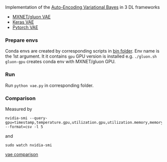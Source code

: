Implementation of the [Auto-Encoding Variational Bayes](https://arxiv.org/abs/1312.6114) in 3 DL frameworks

   * [MXNET/gluon VAE](https://gluon.mxnet.io/chapter13_unsupervised-learning/vae-gluon.html)
   * [Keras VAE](https://github.com/keras-team/keras/blob/master/examples/variational_autoencoder.py)
   * [Pytorch VAE](https://github.com/pytorch/examples/tree/master/vae)

### Prepare envs
Conda envs are created by corresponding scripts in [bin folder](../bin). Env name is the 1st argument. It it contains
`gpu` GPU version is installed e.g. `./gluon.sh gluon-gpu` creates conda env with MXNET/gluon GPU.

### Run   
Run `python vae.py` in corresponding folder.

### Comparison
Measured by 
```text
nvidia-smi --query-gpu=timestamp,temperature.gpu,utilization.gpu,utilization.memory,memory.total,memory.free,memory.used --format=csv -l 5
```

and
```text
sudo watch nvidia-smi
```

[vae comparison](../docs/vae)  
 
